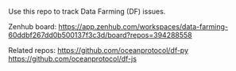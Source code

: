 Use this repo to track Data Farming (DF) issues. 

Zenhub board: https://app.zenhub.com/workspaces/data-farming-60ddbf267dd0b500137f3c3d/board?repos=394288558

Related repos:
https://github.com/oceanprotocol/df-py
https://github.com/oceanprotocol/df-js

